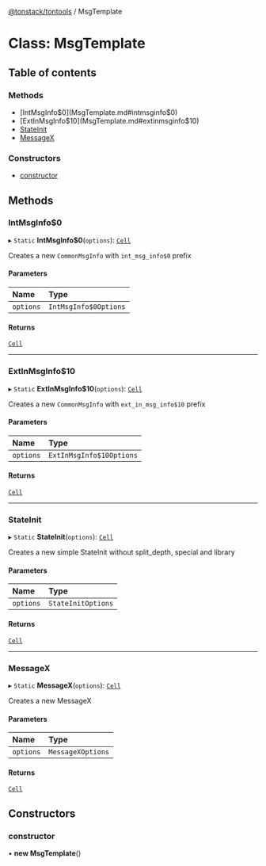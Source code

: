 [@tonstack/tontools](../README.md) / MsgTemplate

# Class: MsgTemplate

## Table of contents

### Methods

- [IntMsgInfo$0](MsgTemplate.md#intmsginfo$0)
- [ExtInMsgInfo$10](MsgTemplate.md#extinmsginfo$10)
- [StateInit](MsgTemplate.md#stateinit)
- [MessageX](MsgTemplate.md#messagex)

### Constructors

- [constructor](MsgTemplate.md#constructor)

## Methods

### IntMsgInfo$0

▸ `Static` **IntMsgInfo$0**(`options`): [`Cell`](Cell.md)

Creates a new `CommonMsgInfo` with `int_msg_info$0` prefix

#### Parameters

| Name | Type |
| :------ | :------ |
| `options` | `IntMsgInfo$0Options` |

#### Returns

[`Cell`](Cell.md)

___

### ExtInMsgInfo$10

▸ `Static` **ExtInMsgInfo$10**(`options`): [`Cell`](Cell.md)

Creates a new `CommonMsgInfo` with `ext_in_msg_info$10` prefix

#### Parameters

| Name | Type |
| :------ | :------ |
| `options` | `ExtInMsgInfo$10Options` |

#### Returns

[`Cell`](Cell.md)

___

### StateInit

▸ `Static` **StateInit**(`options`): [`Cell`](Cell.md)

Creates a new simple StateInit without split_depth, special and library

#### Parameters

| Name | Type |
| :------ | :------ |
| `options` | `StateInitOptions` |

#### Returns

[`Cell`](Cell.md)

___

### MessageX

▸ `Static` **MessageX**(`options`): [`Cell`](Cell.md)

 Creates a new MessageX

#### Parameters

| Name | Type |
| :------ | :------ |
| `options` | `MessageXOptions` |

#### Returns

[`Cell`](Cell.md)

## Constructors

### constructor

• **new MsgTemplate**()
